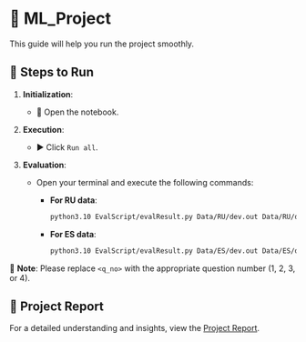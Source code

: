 # 🚀 ML_Project

This guide will help you run the project smoothly.

## 🔧 Steps to Run

1. **Initialization**:
    - 📘 Open the notebook.

2. **Execution**:
    - ▶️ Click `Run all`.

3. **Evaluation**:
    - Open your terminal and execute the following commands:

      - **For RU data**:
        ```bash
        python3.10 EvalScript/evalResult.py Data/RU/dev.out Data/RU/dev.p<q_no>.out
        ```

      - **For ES data**:
        ```bash
        python3.10 EvalScript/evalResult.py Data/ES/dev.out Data/ES/dev.p<q_no>.out
        ```

🔔 **Note**: Please replace `<q_no>` with the appropriate question number (1, 2, 3, or 4).

## 📄 Project Report
For a detailed understanding and insights, view the [Project Report]().
